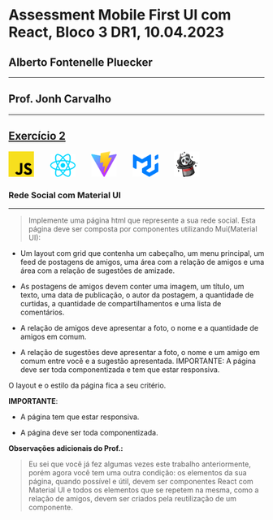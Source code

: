 # Assessment Mobile First UI com React, Bloco 3 DR1, 10.04.2023

## Alberto Fontenelle Pluecker

---

## Prof. Jonh Carvalho

---

## [Exercício 2](https://replit.com/@INFNET-GRLEDC01C1-N2-L1/MFUIR-AT-02-AlbertoFontenel)

<div>
  <img src="MFUIR_AT-2/src/assets/javascript.svg" alt="Javascript logo" width="50"/>  
    &nbsp&nbsp&nbsp&nbsp&nbsp&nbsp
  <img src="MFUIR_AT-2/src/assets/react.svg" alt="React logo" width="50"/>
    &nbsp&nbsp&nbsp&nbsp&nbsp&nbsp
  <img src="MFUIR_AT-2/src/assets/vitejs.svg" alt="Vite logo" width="50"/>
    &nbsp&nbsp&nbsp&nbsp&nbsp&nbsp
  <img src="MFUIR_AT-2/src/assets/material-ui.svg" alt="MUI logo" width="50"/>
  &nbsp&nbsp&nbsp&nbsp&nbsp&nbsp
  <img src="MFUIR_AT-2/src/assets/fakerjs.svg" alt="fakerjs logo" width="50"/>
<div>

### Rede Social com Material UI

---

> Implemente uma página html que represente a sua rede social. Esta página deve ser composta por componentes utilizando Mui(Material UI):

- Um layout com grid que contenha um cabeçalho, um menu principal, um feed de postagens de amigos, uma área com a relação de amigos e uma área com a relação de sugestões de amizade.

- As postagens de amigos devem conter uma imagem, um título, um texto, uma data de publicação, o autor da postagem, a quantidade de curtidas, a quantidade de compartilhamentos e uma lista de comentários.

- A relação de amigos deve apresentar a foto, o nome e a quantidade de amigos em comum.

- A relação de sugestões deve apresentar a foto, o nome e um amigo em comum entre você e a sugestão apresentada. IMPORTANTE: A página deve ser toda componentizada e tem que estar responsiva.

O layout e o estilo da página fica a seu critério.

**IMPORTANTE**:

- A página tem que estar responsiva.

- A página deve ser toda componentizada.

**Observações adicionais do Prof.:**

> Eu sei que você já fez algumas vezes este trabalho anteriormente, porém agora você tem uma outra condição: os elementos da sua página, quando possível e útil, devem ser componentes React com Material UI e todos os elementos que se repetem na mesma, como a relação de amigos, devem ser criados pela reutilização de um componente.
